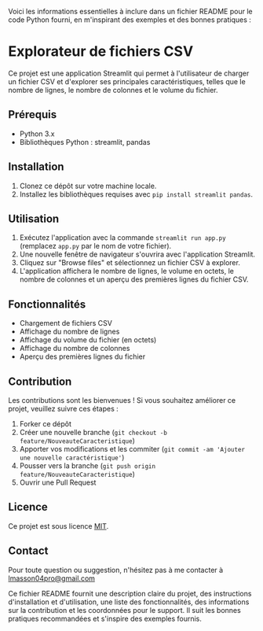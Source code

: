 Voici les informations essentielles à inclure dans un fichier README pour le code Python fourni, en m'inspirant des exemples et des bonnes pratiques :

# Explorateur de fichiers CSV

Ce projet est une application Streamlit qui permet à l'utilisateur de charger un fichier CSV et d'explorer ses principales caractéristiques, telles que le nombre de lignes, le nombre de colonnes et le volume du fichier.

## Prérequis

- Python 3.x
- Bibliothèques Python : streamlit, pandas

## Installation

1. Clonez ce dépôt sur votre machine locale.
2. Installez les bibliothèques requises avec `pip install streamlit pandas`.

## Utilisation

1. Exécutez l'application avec la commande `streamlit run app.py` (remplacez `app.py` par le nom de votre fichier).
2. Une nouvelle fenêtre de navigateur s'ouvrira avec l'application Streamlit.
3. Cliquez sur "Browse files" et sélectionnez un fichier CSV à explorer.
4. L'application affichera le nombre de lignes, le volume en octets, le nombre de colonnes et un aperçu des premières lignes du fichier CSV.

## Fonctionnalités

- Chargement de fichiers CSV
- Affichage du nombre de lignes
- Affichage du volume du fichier (en octets)
- Affichage du nombre de colonnes
- Aperçu des premières lignes du fichier

## Contribution

Les contributions sont les bienvenues ! Si vous souhaitez améliorer ce projet, veuillez suivre ces étapes :

1. Forker ce dépôt
2. Créer une nouvelle branche (`git checkout -b feature/NouveauteCaracteristique`)
3. Apporter vos modifications et les commiter (`git commit -am 'Ajouter une nouvelle caractéristique'`)
4. Pousser vers la branche (`git push origin feature/NouveauteCaracteristique`)
5. Ouvrir une Pull Request

## Licence

Ce projet est sous licence [MIT](LICENSE).

## Contact

Pour toute question ou suggestion, n'hésitez pas à me contacter à lmasson04pro@gmail.com

Ce fichier README fournit une description claire du projet, des instructions d'installation et d'utilisation, une liste des fonctionnalités, des informations sur la contribution et les coordonnées pour le support. Il suit les bonnes pratiques recommandées et s'inspire des exemples fournis.
